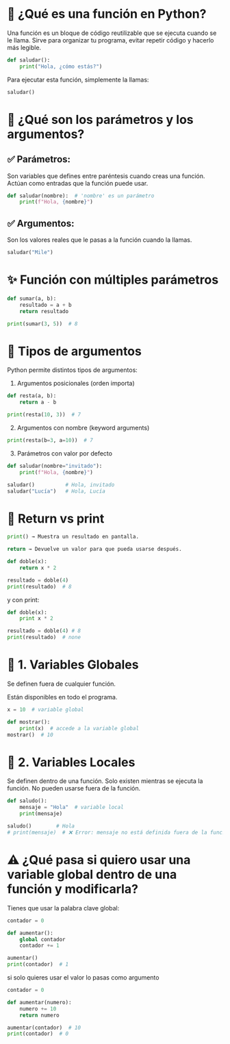 # 🧠 ¿Qué es una función en Python?
Una función es un bloque de código reutilizable que se ejecuta cuando se le llama. Sirve para organizar tu programa, evitar repetir código y hacerlo más legible.

```python
def saludar():
    print("Hola, ¿cómo estás?")
```
Para ejecutar esta función, simplemente la llamas:
```python
saludar()
```

# 🧩 ¿Qué son los parámetros y los argumentos?
## ✅ Parámetros:
Son variables que defines entre paréntesis cuando creas una función. Actúan como entradas que la función puede usar.

```python
def saludar(nombre):  # 'nombre' es un parámetro
    print(f"Hola, {nombre}")
```
##  ✅ Argumentos:
Son los valores reales que le pasas a la función cuando la llamas.

```python
saludar("Mile")
```
# ✨ Función con múltiples parámetros

```python
def sumar(a, b):
    resultado = a + b
    return resultado

print(sumar(3, 5))  # 8
```
# 🧰 Tipos de argumentos

Python permite distintos tipos de argumentos:
1. Argumentos posicionales (orden importa)

```python
def resta(a, b):
    return a - b

print(resta(10, 3))  # 7
```
2. Argumentos con nombre (keyword arguments)

```python
print(resta(b=3, a=10))  # 7
```
3. Parámetros con valor por defecto

```python
def saludar(nombre="invitado"):
    print(f"Hola, {nombre}")

saludar()          # Hola, invitado
saludar("Lucía")   # Hola, Lucía
```

# 🔄 Return vs print
```python
print() → Muestra un resultado en pantalla.

return → Devuelve un valor para que pueda usarse después.
```
```python
def doble(x):
    return x * 2

resultado = doble(4)
print(resultado)  # 8

```
y con print:

```python
def doble(x):
    print x * 2

resultado = doble(4) # 8
print(resultado)  # none

```

# 🔹 1. Variables Globales
Se definen fuera de cualquier función.

Están disponibles en todo el programa.

```python
x = 10  # variable global

def mostrar():
    print(x)  # accede a la variable global
mostrar()  # 10
```
# 🔸 2. Variables Locales
Se definen dentro de una función.
Solo existen mientras se ejecuta la función.
No pueden usarse fuera de la función.

```python
def saludo():
    mensaje = "Hola"  # variable local
    print(mensaje)

saludo()        # Hola
# print(mensaje)  # ❌ Error: mensaje no está definida fuera de la función
```
# ⚠️ ¿Qué pasa si quiero usar una variable global dentro de una función y modificarla?
Tienes que usar la palabra clave global:

```python
contador = 0

def aumentar():
    global contador
    contador += 1

aumentar()
print(contador)  # 1
```

si solo quieres usar el valor lo pasas como argumento

```python
contador = 0

def aumentar(numero):
    numero += 10
    return numero

aumentar(contador)  # 10
print(contador)  # 0
```